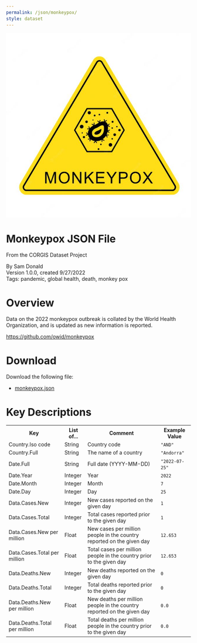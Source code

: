 ```yaml
---
permalink: /json/monkeypox/
style: dataset
---
```


<img class="img-thumbnail float-right"
     src="/images/datasets/monkeypox-icon.JPG"
     alt="monkeypox icon"
     role="presentation">

# Monkeypox JSON File

<p class='lead'>From the CORGIS Dataset Project</p>

<span class='text-muted'>By Sam Donald</span><br>
<span class='text-muted'>Version 1.0.0, created 9/27/2022</span><br>
<span class='text-muted'>Tags: pandemic, global health, death, monkey pox</span>

# Overview

Data on the 2022 monkeypox outbreak is collated by the World Health Organization, and is updated as new information is reported.


<https://github.com/owid/monkeypox>




# Download

Download the following file:

* <a href='../../datasets/json/monkeypox/monkeypox.json' download>monkeypox.json <span class="fas fa-download"></span></a>

# Key Descriptions
    
<table class='table table-condensed table-striped table-bordered table-hover'>
<tr>
    <th class=''>Key</th>
    <th class=''>List of...</th>
    <th class=''>Comment</th>
    <th class=''>Example Value</th>
</tr>

<tr>
    <td>Country.Iso code</td>
    <td>String</td> 
    <td>Country code</td>
    <td><code>"AND"</code></td>
</tr>

<tr>
    <td>Country.Full</td>
    <td>String</td> 
    <td>The name of a country</td>
    <td><code>"Andorra"</code></td>
</tr>

<tr>
    <td>Date.Full</td>
    <td>String</td> 
    <td>Full date (YYYY-MM-DD)</td>
    <td><code>"2022-07-25"</code></td>
</tr>

<tr>
    <td>Date.Year</td>
    <td>Integer</td> 
    <td>Year</td>
    <td><code>2022</code></td>
</tr>

<tr>
    <td>Date.Month</td>
    <td>Integer</td> 
    <td>Month</td>
    <td><code>7</code></td>
</tr>

<tr>
    <td>Date.Day</td>
    <td>Integer</td> 
    <td>Day</td>
    <td><code>25</code></td>
</tr>

<tr>
    <td>Data.Cases.New</td>
    <td>Integer</td> 
    <td>New cases reported on the given day</td>
    <td><code>1</code></td>
</tr>

<tr>
    <td>Data.Cases.Total</td>
    <td>Integer</td> 
    <td>Total cases reported prior to the given day</td>
    <td><code>1</code></td>
</tr>

<tr>
    <td>Data.Cases.New per million</td>
    <td>Float</td> 
    <td>New cases per million people in the country reported on the given day</td>
    <td><code>12.653</code></td>
</tr>

<tr>
    <td>Data.Cases.Total per million</td>
    <td>Float</td> 
    <td>Total cases per million people in the country prior to the given day</td>
    <td><code>12.653</code></td>
</tr>

<tr>
    <td>Data.Deaths.New</td>
    <td>Integer</td> 
    <td>New deaths reported on the given day</td>
    <td><code>0</code></td>
</tr>

<tr>
    <td>Data.Deaths.Total</td>
    <td>Integer</td> 
    <td>Total deaths reported prior to the given day</td>
    <td><code>0</code></td>
</tr>

<tr>
    <td>Data.Deaths.New per million</td>
    <td>Float</td> 
    <td>New deaths per million people in the country reported on the given day</td>
    <td><code>0.0</code></td>
</tr>

<tr>
    <td>Data.Deaths.Total per million</td>
    <td>Float</td> 
    <td>Total deaths per million people in the country prior to the given day</td>
    <td><code>0.0</code></td>
</tr>

</table>